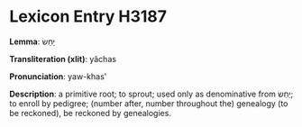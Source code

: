 # Lexicon Entry H3187

**Lemma**: יָחַשׂ

**Transliteration (xlit)**: yâchas

**Pronunciation**: yaw-khas'

**Description**:
a primitive root; to sprout; used only as denominative from יַחַשׂ; to enroll by pedigree; (number after, number throughout the) genealogy (to be reckoned), be reckoned by genealogies.
